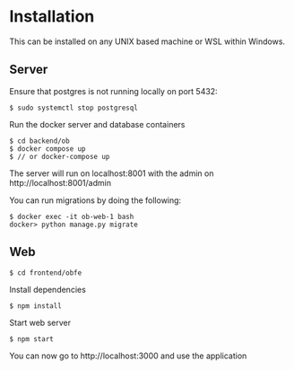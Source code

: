 # Installation
This can be installed on any UNIX based machine or WSL within Windows.
## Server

Ensure that postgres is not running locally on port 5432:
```
$ sudo systemctl stop postgresql
```
Run the docker server and database containers
```
$ cd backend/ob
$ docker compose up
$ // or docker-compose up
```
The server will run on localhost:8001 with the admin on http://localhost:8001/admin

You can run migrations by doing the following:
```
$ docker exec -it ob-web-1 bash
docker> python manage.py migrate  
```

## Web
```
$ cd frontend/obfe
```
Install dependencies
```
$ npm install
```
Start web server
```
$ npm start
```
You can now go to http://localhost:3000 and use the application


